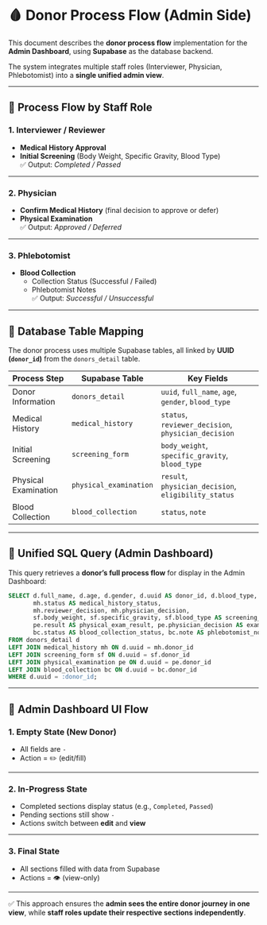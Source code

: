 
# 🩸 Donor Process Flow (Admin Side)

This document describes the **donor process flow** implementation for the **Admin Dashboard**, using **Supabase** as the database backend.  

The system integrates multiple staff roles (Interviewer, Physician, Phlebotomist) into a **single unified admin view**.

---

## 🔹 Process Flow by Staff Role

### 1. **Interviewer / Reviewer**
- **Medical History Approval**
- **Initial Screening** (Body Weight, Specific Gravity, Blood Type)  
✅ Output: *Completed / Passed*

---

### 2. **Physician**
- **Confirm Medical History** (final decision to approve or defer)
- **Physical Examination**  
✅ Output: *Approved / Deferred*

---

### 3. **Phlebotomist**
- **Blood Collection**
  - Collection Status (Successful / Failed)
  - Phlebotomist Notes  
✅ Output: *Successful / Unsuccessful*

---

## 🔹 Database Table Mapping

The donor process uses multiple Supabase tables, all linked by **UUID (`donor_id`)** from the `donors_detail` table.

| **Process Step**       | **Supabase Table**        | **Key Fields** |
|-------------------------|---------------------------|----------------|
| Donor Information       | `donors_detail`          | `uuid`, `full_name`, `age`, `gender`, `blood_type` |
| Medical History         | `medical_history`        | `status`, `reviewer_decision`, `physician_decision` |
| Initial Screening       | `screening_form`         | `body_weight`, `specific_gravity`, `blood_type` |
| Physical Examination    | `physical_examination`   | `result`, `physician_decision`, `eligibility_status` |
| Blood Collection        | `blood_collection`       | `status`, `note` |

---

## 🔹 Unified SQL Query (Admin Dashboard)

This query retrieves a **donor’s full process flow** for display in the Admin Dashboard:

```sql
SELECT d.full_name, d.age, d.gender, d.uuid AS donor_id, d.blood_type,
       mh.status AS medical_history_status,
       mh.reviewer_decision, mh.physician_decision,
       sf.body_weight, sf.specific_gravity, sf.blood_type AS screening_blood_type,
       pe.result AS physical_exam_result, pe.physician_decision AS exam_decision,
       bc.status AS blood_collection_status, bc.note AS phlebotomist_note
FROM donors_detail d
LEFT JOIN medical_history mh ON d.uuid = mh.donor_id
LEFT JOIN screening_form sf ON d.uuid = sf.donor_id
LEFT JOIN physical_examination pe ON d.uuid = pe.donor_id
LEFT JOIN blood_collection bc ON d.uuid = bc.donor_id
WHERE d.uuid = :donor_id;
```

---

## 🔹 Admin Dashboard UI Flow

### **1. Empty State (New Donor)**
- All fields are `-`
- Action = ✏️ (edit/fill)

---

### **2. In-Progress State**
- Completed sections display status (e.g., `Completed`, `Passed`)
- Pending sections still show `-`
- Actions switch between **edit** and **view**

---

### **3. Final State**
- All sections filled with data from Supabase
- Actions = 👁 (view-only)

---

✅ This approach ensures the **admin sees the entire donor journey in one view**, while **staff roles update their respective sections independently**.

